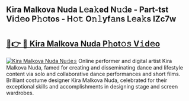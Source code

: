 ## Kira Malkova Nuda L𝚎a𝚔ed N𝚞𝚍e - Part-tst Vi𝚍𝚎o P𝚑𝚘tos - H𝚘𝚝 O𝚗𝚕yf𝚊ns L𝚎a𝚔s IZc7w

# <h2><a href="http://kfbimtg.oniu.top/?m=Kira+Malkova+Nuda">🔗👉 🔴 Kira Malkova Nuda P𝚑ot𝚘𝚜 V𝚒d𝚎o</a></h2>

[![Kira Malkova Nuda Nu𝚍e𝚜](https://i.imgur.com/0qMVB7G.gif)](http://kfbimtg.oniu.top/?m=Kira+Malkova+Nuda)
Online performer and digital artist Kira Malkova Nuda, famed for creating and disseminating dance and lifestyle content via solo and collaborative dance performances and short films. Brilliant costume designer Kira Malkova Nuda, celebrated for their exceptional skills and accomplishments in designing stage and screen wardrobes.  
